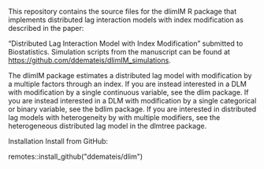 This repository contains the source files for the dlimIM R package that implements distributed lag interaction models with index modification as described in the paper:

“Distributed Lag Interaction Model with Index Modification” submitted to Biostatistics.
Simulation scripts from the manuscript can be found at https://github.com/ddemateis/dlimIM_simulations.

The dlimIM package estimates a distributed lag model with modification by a multiple factors through an index. If you are instead interested in a DLM with modification by a single continuous variable, see the dlim package. If you are instead interested in a DLM with modification by a single categorical or binary variable, see the bdlim package. If you are interested in distributed lag models with heterogeneity by with multiple modifiers, see the heterogeneous distributed lag model in the dlmtree package.

Installation
Install from GitHub:

remotes::install_github("ddemateis/dlim")
